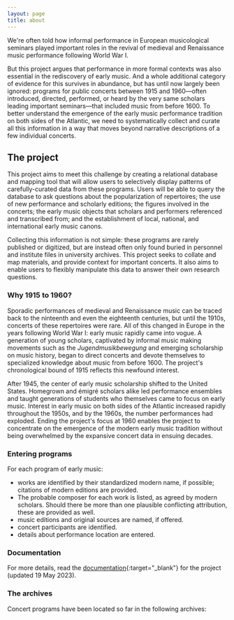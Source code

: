 ```yaml
---
layout: page
title: about
---
```

<head>
	<link rel="stylesheet" href="https://unpkg.com/leaflet@1.9.4/dist/leaflet.css"
	     integrity="sha256-p4NxAoJBhIIN+hmNHrzRCf9tD/miZyoHS5obTRR9BMY="
	     crossorigin=""/>
	<script src="https://unpkg.com/leaflet@1.9.4/dist/leaflet.js"
     integrity="sha256-20nQCchB9co0qIjJZRGuk2/Z9VM+kNiyxNV1lvTlZBo="
     crossorigin=""></script>
</head>

<style>
	.grid {
		display: flex;
	}

	#map {
  		flex: 1;
  		height: 350px;
	}

	#map2 {
  		flex: 1;
  		height: 350px;
  		margin-left: 2em;
	}

</style>


We're often told how informal performance in European musicological seminars played important roles in the revival of medieval and Renaissance music performance following World War I. 

But this project argues that performance in more formal contexts was also essential in the rediscovery of early music. And a whole additional category of evidence for this survives in abundance, but has until now largely been ignored: programs for public concerts between 1915 and 1960—often introduced, directed, performed, or heard by the very same scholars leading important seminars—that included music from before 1600. To better understand the emergence of the early music performance tradition on both sides of the Atlantic, we need to systematically collect and curate all this information in a way that moves beyond narrative descriptions of a few individual concerts.

## The project

This project aims to meet this challenge by creating a relational database and mapping tool that will allow users to selectively display patterns of carefully-curated data from these programs. Users will be able to query the database to ask questions about the popularization of repertoires; the use of new performance and scholarly editions; the figures involved in the concerts; the early music objects that scholars and performers referenced and transcribed from; and the establishment of local, national, and international early music canons. 

Collecting this information is not simple: these programs are rarely published or digitized, but are instead often only found buried in personnel and institute files in university archives. This project seeks to collate and map materials, and provide context for important concerts. It also aims to enable users to flexibly manipulate this data to answer their own research questions.

### Why 1915 to 1960?

Sporadic performances of medieval and Renaissance music can be traced back to the ninteenth and even the eighteenth centuries, but until the 1910s, concerts of these repertoires were rare. All of this changed in Europe in the years following World War I: early music rapidly came into vogue. A generation of young scholars, captivated by informal music making movements such as the _Jugendmusikbewegung_ and emerging scholarship on music history, began to direct concerts and devote themselves to specialized knowledge about music from before 1600. The project's chronological bound of 1915 reflects this newfound interest.

After 1945, the center of early music scholarship shifted to the United States. Homegrown and émigré scholars alike led performance ensembles and taught generations of students who themselves came to focus on early music. Interest in early music on both sides of the Atlantic increased rapidly throughout the 1950s, and by the 1960s, the number performances had exploded. Ending the project's focus at 1960 enables the project to concentrate on the emergence of the modern early music tradition without being overwhelmed by the expansive concert data in ensuing decades.  

### Entering programs

For each program of early music:
+ works are identified by their standardized modern name, if possible; citations of modern editions are provided.
+ The probable composer for each work is listed, as agreed by modern scholars. Should there be more than one plausible conflicting attribution, these are provided as well.
+ music editions and original sources are named, if offered.
+ concert participants are identified.
+ details about performance location are entered.

### Documentation

For more details, read the [documentation](https://docs.google.com/document/d/18vVdL4CHMyDCxVk4t6r65NyTIwJbDcgxFDfYwpFgedg/edit){:target="_blank"} for the project (updated 19 May 2023).

### The archives

Concert programs have been located so far in the following archives:
<div class="grid">
	<div id="map">
		<script> 
			archives = {% include_relative archives.json %};
			archives.archID      = "Archive ID (ARC)";
			archives.name        = "Name";		
			archives.archloc     = "Archive Location";

			let map = L.map('map').setView([50, 25], 4);

			L.tileLayer('https://tile.openstreetmap.org/{z}/{x}/{y}.png', {
	    		maxZoom: 19,
	   			attribution: '&copy; <a href="http://www.openstreetmap.org/copyright">OpenStreetMap</a>'
			}).addTo(map);

			L.marker([50.73420546539783, 7.102690461805324]).addTo(map)
	    		.bindPopup('Universitätsarchiv Bonn')
	    	L.marker([47.992586641284895, 7.845301862164243]).addTo(map)
	    		.bindPopup('Universitätsarchiv Freiburg')
	    	L.marker([52.438027825357835, 13.53445588334833]).addTo(map)
	    		.bindPopup('Universitätsarchiv der Humboldt-Universität zu Berlin')
	    	L.marker([51.33587250631357, 12.388703512116019]).addTo(map)
	    		.bindPopup('Universitätsarchiv Leipzig')
	    	L.marker([48.16063263366055, 11.562894375163575]).addTo(map)
	    		.bindPopup('Stadtarchiv München')
	    	L.marker([56.505583949298945, 13.047239412811416]).addTo(map)
	    		.bindPopup('Privat Nachlass Walter Gerstenberg')
		</script>
	</div>
	<div id="map2">
		<script> 
			let map2 = L.map('map2').setView([37, -100], 3);
			L.tileLayer('https://tile.openstreetmap.org/{z}/{x}/{y}.png', {
	    		maxZoom: 19,
	   			attribution: '&copy; <a href="http://www.openstreetmap.org/copyright">OpenStreetMap</a>'
			}).addTo(map2);
			L.marker([42.373116227949886, -71.11528917862246]).addTo(map2)
	    		.bindPopup('Harvard Theatre Collection, Houghton Library')
	    	L.marker([40.773567244715764, -73.98410683081381]).addTo(map2)
	    		.bindPopup('New York Public Library for the Performing Arts, Music Division')
	    	L.marker([41.79541254876555, -87.59226344635543]).addTo(map2)
	    		.bindPopup('University of Chicago Special Collections')
	    	L.marker([37.870596548069116, -122.25578955689716]).addTo(map2)
	    		.bindPopup('University of California, Berkeley, Music Library')
		</script>
	</div>	
</div>

<br>

Do you know of concert programs in archives that should be included in this project? [Let us know](mailto:concertsdatabase@gmail.com).

### Support

This project has been supported by a 2023 [Ora Frishberg Saloman Fund Award from the American Musicological Society](https://www.amsmusicology.org/page/Saloman_Winners){:target="_blank"}.